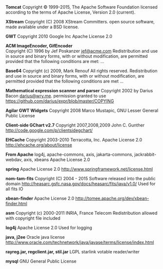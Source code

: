 **Tomcat**
   Copyright © 1999-2015, The Apache Software Foundation
    licensed according to the terms of Apache License, Version 2.0 (current).

**XStream**
   Copyright (C) 2008 XStream Committers.  open source software, made available under a BSD license.

**GWT**
   Copyright 2010 Google Inc
   Apache License 2.0

**ACM ImageEncoder, GifEncoder**   
   Copyright (C) 1996 by Jef Poskanzer <jef@acme.com>
   Redistribution and use in source and binary forms, with or without
   modification, are permitted provided that the following conditions
   are met: ...

**Base64**
   Copyright (c) 2009, Mark Renouf All rights reserved.
    Redistribution and use in source and binary forms, with or without
    modification, are permitted provided that the following conditions are met ...

**Mathematical expression scanner and parser**
   Copyright 2002 by Darius Bacon <darius@wry.me>. permission granted to use
   https://github.com/darius/expr/blob/master/COPYING

**Agilar GWT Widgets**
   Copyright 2008 Marco Mustapic, 
   GNU Lesser General Public License

**Client-side GChart v2.7**
   Copyright 2007,2008,2009 John C. Gunther
   http://code.google.com/p/clientsidegchart/

**EHCache**
   Copyright 2003-2010 Terracotta, Inc.
   Apache License 2.0 
   http://ehcache.org/about/license

**From Apache**
   log4j, apache-commons, axis, jakarta-commons, jackrabbit-webdav, axis, xbeans
   Apache License 2.0 

**spring**
   Apache License 2.0
   http://www.springframework.net/license.html

**nom-tam-fits**
   Copyright (C) 2004 - 2015 
   Software released into the public domain
   http://heasarc.gsfc.nasa.gov/docs/heasarc/fits/java/v1.0/ 
   Used for all fits IO

**xbean-finder**
   Apache License 2.0
   http://tomee.apache.org/dev/xbean-finder.html
    
**asm**
   Copyright (c) 2000-2011 INRIA, France Telecom
   Redistribution allowed with copyright file included

**log4j**
   Apache License 2.0
   Used for logging

**java, j2ee**
   Oracle java license
   http://www.oracle.com/technetwork/java/javase/terms/license/index.html
   
**rayreg.jar, regclient.jar, stil.jar**
    LGPL
    starlink votable reader/writer

**mysql**
    GNU General Public License
